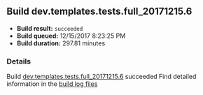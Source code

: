 ## Build dev.templates.tests.full_20171215.6
- **Build result:** `succeeded`
- **Build queued:** 12/15/2017 8:23:25 PM
- **Build duration:** 297.81 minutes
### Details
Build [dev.templates.tests.full_20171215.6](https://winappstudio.visualstudio.com/web/build.aspx?pcguid=a4ef43be-68ce-4195-a619-079b4d9834c2&builduri=vstfs%3a%2f%2f%2fBuild%2fBuild%2f24303) succeeded
Find detailed information in the [build log files](https://uwpctdiags.blob.core.windows.net/buildlogs/dev.templates.tests.full_20171215.6_logs.zip)
